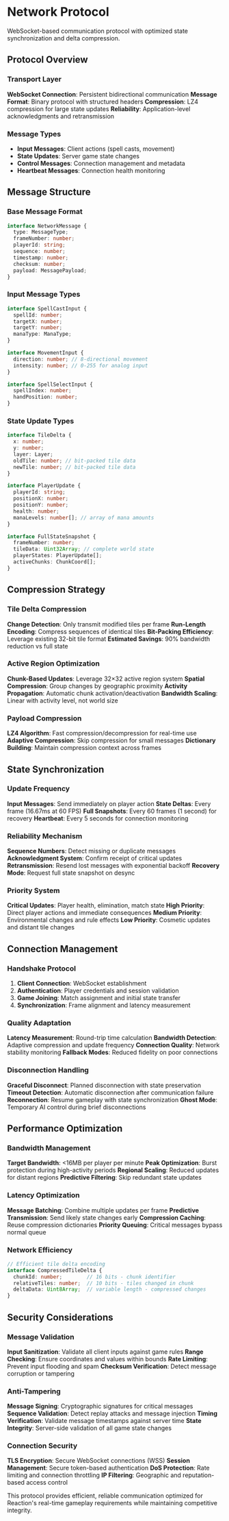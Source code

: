 # Network Protocol

WebSocket-based communication protocol with optimized state synchronization and delta compression.

## Protocol Overview

### Transport Layer
**WebSocket Connection**: Persistent bidirectional communication
**Message Format**: Binary protocol with structured headers
**Compression**: LZ4 compression for large state updates
**Reliability**: Application-level acknowledgments and retransmission

### Message Types
- **Input Messages**: Client actions (spell casts, movement)
- **State Updates**: Server game state changes
- **Control Messages**: Connection management and metadata
- **Heartbeat Messages**: Connection health monitoring

## Message Structure

### Base Message Format
```typescript
interface NetworkMessage {
  type: MessageType;
  frameNumber: number;
  playerId: string;
  sequence: number;
  timestamp: number;
  checksum: number;
  payload: MessagePayload;
}
```

### Input Message Types
```typescript
interface SpellCastInput {
  spellId: number;
  targetX: number;
  targetY: number;
  manaType: ManaType;
}

interface MovementInput {
  direction: number; // 8-directional movement
  intensity: number; // 0-255 for analog input
}

interface SpellSelectInput {
  spellIndex: number;
  handPosition: number;
}
```

### State Update Types
```typescript
interface TileDelta {
  x: number;
  y: number;
  layer: Layer;
  oldTile: number; // bit-packed tile data
  newTile: number; // bit-packed tile data
}

interface PlayerUpdate {
  playerId: string;
  positionX: number;
  positionY: number;
  health: number;
  manaLevels: number[]; // array of mana amounts
}

interface FullStateSnapshot {
  frameNumber: number;
  tileData: Uint32Array; // complete world state
  playerStates: PlayerUpdate[];
  activeChunks: ChunkCoord[];
}
```

## Compression Strategy

### Tile Delta Compression
**Change Detection**: Only transmit modified tiles per frame
**Run-Length Encoding**: Compress sequences of identical tiles
**Bit-Packing Efficiency**: Leverage existing 32-bit tile format
**Estimated Savings**: 90% bandwidth reduction vs full state

### Active Region Optimization
**Chunk-Based Updates**: Leverage 32×32 active region system
**Spatial Compression**: Group changes by geographic proximity
**Activity Propagation**: Automatic chunk activation/deactivation
**Bandwidth Scaling**: Linear with activity level, not world size

### Payload Compression
**LZ4 Algorithm**: Fast compression/decompression for real-time use
**Adaptive Compression**: Skip compression for small messages
**Dictionary Building**: Maintain compression context across frames

## State Synchronization

### Update Frequency
**Input Messages**: Send immediately on player action
**State Deltas**: Every frame (16.67ms at 60 FPS)
**Full Snapshots**: Every 60 frames (1 second) for recovery
**Heartbeat**: Every 5 seconds for connection monitoring

### Reliability Mechanism
**Sequence Numbers**: Detect missing or duplicate messages
**Acknowledgment System**: Confirm receipt of critical updates
**Retransmission**: Resend lost messages with exponential backoff
**Recovery Mode**: Request full state snapshot on desync

### Priority System
**Critical Updates**: Player health, elimination, match state
**High Priority**: Direct player actions and immediate consequences
**Medium Priority**: Environmental changes and rule effects
**Low Priority**: Cosmetic updates and distant tile changes

## Connection Management

### Handshake Protocol
1. **Client Connection**: WebSocket establishment
2. **Authentication**: Player credentials and session validation
3. **Game Joining**: Match assignment and initial state transfer
4. **Synchronization**: Frame alignment and latency measurement

### Quality Adaptation
**Latency Measurement**: Round-trip time calculation
**Bandwidth Detection**: Adaptive compression and update frequency
**Connection Quality**: Network stability monitoring
**Fallback Modes**: Reduced fidelity on poor connections

### Disconnection Handling
**Graceful Disconnect**: Planned disconnection with state preservation
**Timeout Detection**: Automatic disconnection after communication failure
**Reconnection**: Resume gameplay with state synchronization
**Ghost Mode**: Temporary AI control during brief disconnections

## Performance Optimization

### Bandwidth Management
**Target Bandwidth**: <16MB per player per minute
**Peak Optimization**: Burst protection during high-activity periods
**Regional Scaling**: Reduced updates for distant regions
**Predictive Filtering**: Skip redundant state updates

### Latency Optimization
**Message Batching**: Combine multiple updates per frame
**Predictive Transmission**: Send likely state changes early
**Compression Caching**: Reuse compression dictionaries
**Priority Queuing**: Critical messages bypass normal queue

### Network Efficiency
```typescript
// Efficient tile delta encoding
interface CompressedTileDelta {
  chunkId: number;        // 16 bits - chunk identifier
  relativeTiles: number;  // 10 bits - tiles changed in chunk
  deltaData: Uint8Array;  // variable length - compressed changes
}
```

## Security Considerations

### Message Validation
**Input Sanitization**: Validate all client inputs against game rules
**Range Checking**: Ensure coordinates and values within bounds
**Rate Limiting**: Prevent input flooding and spam
**Checksum Verification**: Detect message corruption or tampering

### Anti-Tampering
**Message Signing**: Cryptographic signatures for critical messages
**Sequence Validation**: Detect replay attacks and message injection
**Timing Verification**: Validate message timestamps against server time
**State Integrity**: Server-side validation of all game state changes

### Connection Security
**TLS Encryption**: Secure WebSocket connections (WSS)
**Session Management**: Secure token-based authentication
**DoS Protection**: Rate limiting and connection throttling
**IP Filtering**: Geographic and reputation-based access control

This protocol provides efficient, reliable communication optimized for Reaction's real-time gameplay requirements while maintaining competitive integrity.